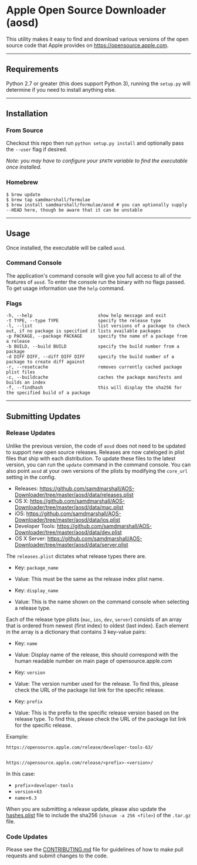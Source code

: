 # Apple Open Source Downloader (aosd)

This utility makes it easy to find and download various versions of the open source code that Apple provides on https://opensource.apple.com.

---

## Requirements

Python 2.7 or greater (this does support Python 3), running the `setup.py` will determine if you need to install anything else.

---

## Installation

### From Source

Checkout this repo then run `python setup.py install` and optionally pass the `--user` flag if desired.

*Note: you may have to configure your `$PATH` variable to find the executable once installed.*

### Homebrew

	$ brew update
	$ brew tap samdmarshall/formulae
	$ brew install samdmarshall/formulae/aosd # you can optionally supply --HEAD here, though be aware that it can be unstable

---

## Usage

Once installed, the executable will be called `aosd`.

### Command Console

The application's command console will give you full access to all of the features of `aosd`. To enter the console run the binary with no flags passed. To get usage information use the `help` command.

### Flags

	-h, --help                         show help message and exit
	-t TYPE, --type TYPE               specify the release type
	-l, --list                         list versions of a package to check out, if no package is specified it lists available packages
	-p PACKAGE, --package PACKAGE      specify the name of a package from a release
	-b BUILD, --build BUILD            specify the build number from a package
	-d DIFF DIFF, --diff DIFF DIFF     specify the build number of a package to create diff against
	-r, --resetcache                   removes currently cached package plist files
	-c, --buildcache                   caches the package manifests and builds an index
	-f, --findhash					   this will display the sha256 for the specified build of a package


---


## Submitting Updates

### Release Updates

Unlike the previous version, the code of `aosd` does not need to be updated to support new open source releases. Releases are now cateloged in plist files that ship with each distribution. To update these files to the latest version, you can run the `update` command in the command console. You can also point `aosd` at your own versions of the plists by modifying the `core_url` setting in the config.

* Releases: https://github.com/samdmarshall/AOS-Downloader/tree/master/aosd/data/releases.plist
* OS X: https://github.com/samdmarshall/AOS-Downloader/tree/master/aosd/data/mac.plist
* iOS: https://github.com/samdmarshall/AOS-Downloader/tree/master/aosd/data/ios.plist
* Developer Tools: https://github.com/samdmarshall/AOS-Downloader/tree/master/aosd/data/dev.plist
* OS X Server: https://github.com/samdmarshall/AOS-Downloader/tree/master/aosd/data/server.plist

The `releases.plist` dictates what release types there are. 

* Key: `package_name` 
* Value: This must be the same as the release index plist name. 

* Key: `display_name`
* Value: This is the name shown on the command console when selecting a release type.

Each of the release type plists (`mac`, `ios`, `dev`, `server`) consists of an array that is ordered from newest (first index) to oldest (last index). Each element in the array is a dictionary that contains 3 key-value pairs:

* Key: `name`
* Value: Display name of the release, this should correspond with the human readable number on main page of opensource.apple.com

* Key: `version`
* Value: The version number used for the release. To find this, please check the URL of the package list link for the specific release.

* Key: `prefix`
* Value: This is the prefix to the specific release version based on the release type. To find this, please check the URL of the package list link for the specific release.


Example:

	https://opensource.apple.com/release/developer-tools-63/


	https://opensource.apple.com/release/<prefix>-<version>/


In this case:

* `prefix`=`developer-tools` 
* `version`=`63`
* `name`=`6.3`


When you are submitting a release update, please also update the [hashes.plist](asod/data/hashes.plist) file to include the sha256 (`shasum -a 256 <file>`) of the `.tar.gz` file.
### Code Updates

Please see the [CONTRIBUTING.md](CONTRIBUTING.md) file for guidelines of how to make pull requests and submit changes to the code. 